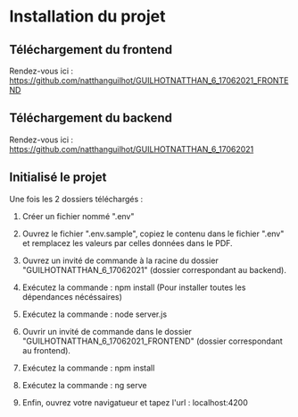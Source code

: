 # Installation du projet 

## Téléchargement du frontend
Rendez-vous ici : https://github.com/natthanguilhot/GUILHOTNATTHAN_6_17062021_FRONTEND

## Téléchargement du backend
Rendez-vous ici : https://github.com/natthanguilhot/GUILHOTNATTHAN_6_17062021

## Initialisé le projet
Une fois les 2 dossiers téléchargés :
1. Créer un fichier nommé ".env"
2. Ouvrez le fichier ".env.sample", copiez le contenu dans le fichier ".env" et remplacez les valeurs par celles données dans le PDF.

3. Ouvrez un invité de commande à la racine du dossier "GUILHOTNATTHAN_6_17062021" (dossier correspondant au backend).
4. Exécutez la commande : npm install (Pour installer toutes les dépendances nécéssaires)
5. Exécutez la commande : node server.js

6. Ouvrir un invité de commande dans le dossier "GUILHOTNATTHAN_6_17062021_FRONTEND" (dossier correspondant au frontend).
7. Exécutez la commande : npm install
8. Exécutez la commande : ng serve

9. Enfin, ouvrez votre navigatueur et tapez l'url : localhost:4200